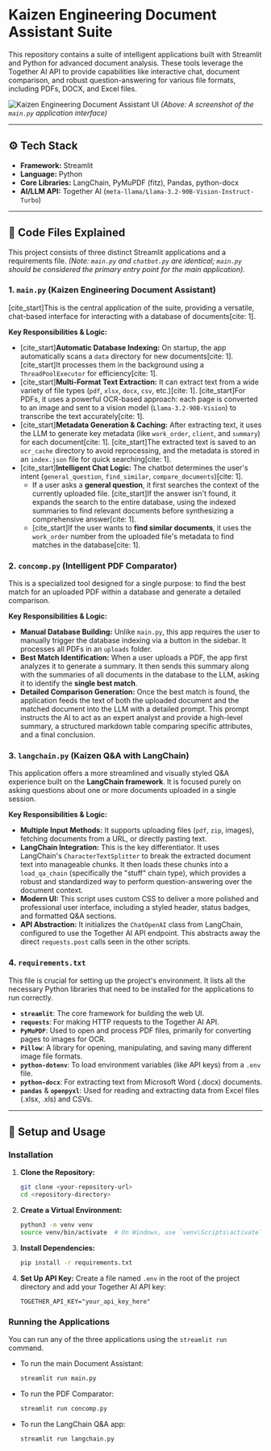 # Kaizen Engineering Document Assistant Suite

This repository contains a suite of intelligent applications built with Streamlit and Python for advanced document analysis. These tools leverage the Together AI API to provide capabilities like interactive chat, document comparison, and robust question-answering for various file formats, including PDFs, DOCX, and Excel files.

![Kaizen Engineering Document Assistant UI](https://storage.googleapis.com/maker-media-tool-store/b39d1b64-89c0-4560-936d-96695679ac62/Screenshot%202025-08-30%20at%2010.29.21%E2%80%AFAM.png)
*(Above: A screenshot of the `main.py` application interface)*

***

## ⚙️ Tech Stack

* **Framework:** Streamlit
* **Language:** Python
* **Core Libraries:** LangChain, PyMuPDF (fitz), Pandas, python-docx
* **AI/LLM API:** Together AI (`meta-llama/Llama-3.2-90B-Vision-Instruct-Turbo`)

***

## 📂 Code Files Explained

This project consists of three distinct Streamlit applications and a requirements file. *(Note: `main.py` and `chatbot.py` are identical; `main.py` should be considered the primary entry point for the main application).*

### 1. `main.py` (Kaizen Engineering Document Assistant)

[cite_start]This is the central application of the suite, providing a versatile, chat-based interface for interacting with a database of documents[cite: 1].

**Key Responsibilities & Logic:**
* [cite_start]**Automatic Database Indexing:** On startup, the app automatically scans a `data` directory for new documents[cite: 1]. [cite_start]It processes them in the background using a `ThreadPoolExecutor` for efficiency[cite: 1].
* [cite_start]**Multi-Format Text Extraction:** It can extract text from a wide variety of file types (`pdf`, `xlsx`, `docx`, `csv`, etc.)[cite: 1]. [cite_start]For PDFs, it uses a powerful OCR-based approach: each page is converted to an image and sent to a vision model (`Llama-3.2-90B-Vision`) to transcribe the text accurately[cite: 1].
* [cite_start]**Metadata Generation & Caching:** After extracting text, it uses the LLM to generate key metadata (like `work_order`, `client`, and `summary`) for each document[cite: 1]. [cite_start]The extracted text is saved to an `ocr_cache` directory to avoid reprocessing, and the metadata is stored in an `index.json` file for quick searching[cite: 1].
* [cite_start]**Intelligent Chat Logic:** The chatbot determines the user's intent (`general_question`, `find_similar`, `compare_documents`)[cite: 1].
    * If a user asks a **general question**, it first searches the context of the currently uploaded file. [cite_start]If the answer isn't found, it expands the search to the entire database, using the indexed summaries to find relevant documents before synthesizing a comprehensive answer[cite: 1].
    * [cite_start]If the user wants to **find similar documents**, it uses the `work_order` number from the uploaded file's metadata to find matches in the database[cite: 1].

### 2. `concomp.py` (Intelligent PDF Comparator)

This is a specialized tool designed for a single purpose: to find the best match for an uploaded PDF within a database and generate a detailed comparison.

**Key Responsibilities & Logic:**
* **Manual Database Building:** Unlike `main.py`, this app requires the user to manually trigger the database indexing via a button in the sidebar. It processes all PDFs in an `uploads` folder.
* **Best Match Identification:** When a user uploads a PDF, the app first analyzes it to generate a summary. It then sends this summary along with the summaries of all documents in the database to the LLM, asking it to identify the **single best match**.
* **Detailed Comparison Generation:** Once the best match is found, the application feeds the text of both the uploaded document and the matched document into the LLM with a detailed prompt. This prompt instructs the AI to act as an expert analyst and provide a high-level summary, a structured markdown table comparing specific attributes, and a final conclusion.

### 3. `langchain.py` (Kaizen Q&A with LangChain)

This application offers a more streamlined and visually styled Q&A experience built on the **LangChain framework**. It is focused purely on asking questions about one or more documents uploaded in a single session.

**Key Responsibilities & Logic:**
* **Multiple Input Methods:** It supports uploading files (`pdf`, `zip`, images), fetching documents from a URL, or directly pasting text.
* **LangChain Integration:** This is the key differentiator. It uses LangChain's `CharacterTextSplitter` to break the extracted document text into manageable chunks. It then loads these chunks into a `load_qa_chain` (specifically the "stuff" chain type), which provides a robust and standardized way to perform question-answering over the document context.
* **Modern UI:** This script uses custom CSS to deliver a more polished and professional user interface, including a styled header, status badges, and formatted Q&A sections.
* **API Abstraction:** It initializes the `ChatOpenAI` class from LangChain, configured to use the Together AI API endpoint. This abstracts away the direct `requests.post` calls seen in the other scripts.

### 4. `requirements.txt`

This file is crucial for setting up the project's environment. It lists all the necessary Python libraries that need to be installed for the applications to run correctly.

* **`streamlit`**: The core framework for building the web UI.
* **`requests`**: For making HTTP requests to the Together AI API.
* **`PyMuPDF`**: Used to open and process PDF files, primarily for converting pages to images for OCR.
* **`Pillow`**: A library for opening, manipulating, and saving many different image file formats.
* **`python-dotenv`**: To load environment variables (like API keys) from a `.env` file.
* **`python-docx`**: For extracting text from Microsoft Word (.docx) documents.
* **`pandas`** & **`openpyxl`**: Used for reading and extracting data from Excel files (.xlsx, .xls) and CSVs.

***

## 🚀 Setup and Usage

### Installation

1.  **Clone the Repository:**
    ```bash
    git clone <your-repository-url>
    cd <repository-directory>
    ```
2.  **Create a Virtual Environment:**
    ```bash
    python3 -m venv venv
    source venv/bin/activate  # On Windows, use `venv\Scripts\activate`
    ```
3.  **Install Dependencies:**
    ```bash
    pip install -r requirements.txt
    ```
4.  **Set Up API Key:**
    Create a file named `.env` in the root of the project directory and add your Together AI API key:
    ```
    TOGETHER_API_KEY="your_api_key_here"
    ```

### Running the Applications

You can run any of the three applications using the `streamlit run` command.

* To run the main Document Assistant:
    ```bash
    streamlit run main.py
    ```
* To run the PDF Comparator:
    ```bash
    streamlit run concomp.py
    ```
* To run the LangChain Q&A app:
    ```bash
    streamlit run langchain.py
    ```
